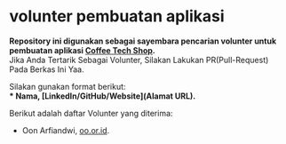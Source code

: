 # volunter pembuatan aplikasi  
**Repository ini digunakan sebagai sayembara pencarian volunter untuk pembuatan aplikasi
[Coffee Tech Shop](www.CoffeeTechShop.com).**  
Jika Anda Tertarik Sebagai Volunter, Silakan Lakukan PR(Pull-Request) Pada Berkas Ini Yaa.  


Silakan gunakan format berikut:<br>
**\* Nama, [LinkedIn/GitHub/Website](Alamat URL).**  

Berikut adalah daftar Volunter yang diterima:
* Oon Arfiandwi, [oo.or.id](https://oo.or.id).
